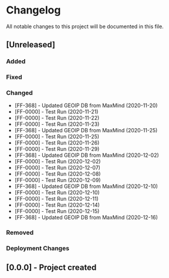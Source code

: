 ﻿# Changelog
All notable changes to this project will be documented in this file.

<!--
Please ADD ALL Changes to the UNRELEASED SECTION and not a specific release
-->

## [Unreleased]
### Added
### Fixed
### Changed
- [FF-368] - Updated GEOIP DB from MaxMind (2020-11-20)
- [FF-0000] - Test Run (2020-11-21)
- [FF-0000] - Test Run (2020-11-22)
- [FF-0000] - Test Run (2020-11-23)
- [FF-368] - Updated GEOIP DB from MaxMind (2020-11-25)
- [FF-0000] - Test Run (2020-11-25)
- [FF-0000] - Test Run (2020-11-26)
- [FF-0000] - Test Run (2020-11-29)
- [FF-368] - Updated GEOIP DB from MaxMind (2020-12-02)
- [FF-0000] - Test Run (2020-12-02)
- [FF-0000] - Test Run (2020-12-07)
- [FF-0000] - Test Run (2020-12-08)
- [FF-0000] - Test Run (2020-12-09)
- [FF-368] - Updated GEOIP DB from MaxMind (2020-12-10)
- [FF-0000] - Test Run (2020-12-10)
- [FF-0000] - Test Run (2020-12-11)
- [FF-0000] - Test Run (2020-12-14)
- [FF-0000] - Test Run (2020-12-15)
- [FF-368] - Updated GEOIP DB from MaxMind (2020-12-16)
### Removed
### Deployment Changes

<!--
Releases that have at least been deployed to staging, BUT NOT necessarily released to live.  Changes should be moved from [Unreleased] into here as they are merged into the appropriate release branch
-->
## [0.0.0] - Project created